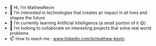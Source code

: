 - 👋 Hi, I’m MathewKevin
- 👀 I’m interested in technologies that creates an impact in all lives and shapes the future
- 🌱 I’m currently learning Artificial Intelligence (a small portion of it 😋)
- 💞️ I’m looking to collaborate on interesting projects that solve real world problems
- 📫 How to reach me : www.linkedin.com/in/mathew-kevin

<!---
MathewKevin/MathewKevin is a ✨ special ✨ repository because its `README.md` (this file) appears on your GitHub profile.
You can click the Preview link to take a look at your changes.
--->
